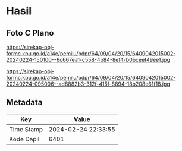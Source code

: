 # Hasil

## Foto C Plano

https://sirekap-obj-formc.kpu.go.id/a14e/pemilu/pdpr/64/09/04/20/15/6409042015002-20240224-150100--6c667ea1-c558-4b84-8ef4-b0bceef49ee1.jpg

https://sirekap-obj-formc.kpu.go.id/a14e/pemilu/pdpr/64/09/04/20/15/6409042015002-20240224-095006--ad8882b3-312f-415f-8894-18b208e61f18.jpg


## Metadata

| Key        | Value               |
| ---------- | ------------------- |
| Time Stamp | 2024-02-24 22:33:55 |
| Kode Dapil | 6401                |



